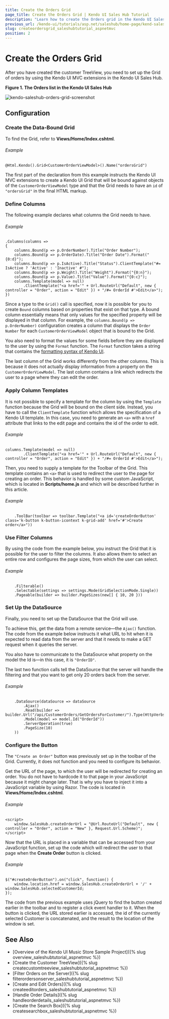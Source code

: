 ```yaml
---
title: Create the Orders Grid
page_title: Create the Orders Grid | Kendo UI Sales Hub Tutorial
description: "Learn how to create the Orders grid in the Kendo UI Sales Hub project by using Telerik UI for ASP.NET MVC."
previous_url: /kendo-ui/tutorials/asp.net/saleshub/home-page/kend-saleshub-orders-grid, /tutorials/tutorial-saleshub/home-page/kend-saleshub-orders-grid
slug: createordersgrid_saleshubtutorial_aspnetmvc
position: 2
---
```


# Create the Orders Grid

After you have created the customer TreeView, you need to set up the Grid of orders by using the Kendo UI MVC extensions in the Kendo UI Sales Hub.

**Figure 1. The Orders list in the Kendo UI Sales Hub**

![kendo-saleshub-orders-grid-screenshot](images/kendo-saleshub-orders-grid-screenshot.png)

## Configuration

### Create the Data-Bound Grid

To find the Grid, refer to **Views/Home/Index.cshtml**.

###### Example

    @Html.Kendo().Grid<CustomerOrderViewModel>().Name("ordersGrid")

The first part of the declaration from this example instructs the Kendo UI MVC extensions to create a Kendo UI Grid that will be bound against objects of the `CustomerOrderViewModel` type and that the Grid needs to have an `id` of `"ordersGrid"` in the final HTML markup.

### Define Columns

The following example declares what columns the Grid needs to have.

###### Example

    .Columns(columns =>
    {
        columns.Bound(p => p.OrderNumber).Title("Order Number");
        columns.Bound(p => p.OrderDate).Title("Order Date").Format("{0:d}");
        columns.Bound(p => p.IsActive).Title("Status").ClientTemplate("#= IsActive ? 'Active' : 'Inactive' #");
        columns.Bound(p => p.Weight).Title("Weight").Format("{0:n}");
        columns.Bound(p => p.Value).Title("Value").Format("{0:c}");
        columns.Template(model => null)
            .ClientTemplate("<a href='" + Url.RouteUrl("Default", new { controller = "Order", action = "Edit" }) + "/#= OrderId #'>Edit</a>");
    })

Since a type to the `Grid()` call is specified, now it is possible for you to create `Bound` columns based on properties that exist on that type. A bound column essentially means that only values for the specified property will be displayed in that column. For example, the `columns.Bound(p => p.OrderNumber)` configuration creates a column that displays the `Order Number` for each `CustomerOrderViewModel` object that is bound to the Grid.

You also need to format the values for some fields before they are displayed to the user by using the `Format` function. The `Format` function takes a string that contains the [formatting syntax of Kendo UI](https://docs.telerik.com/kendo-ui/api/javascript/kendo/methods/format).

The last column of the Grid works differently from the other columns. This is because it does not actually display information from a property on the `CustomerOrderViewModel`. The last column contains a link which redirects the user to a page where they can edit the order.

### Apply Column Templates

It is not possible to specify a template for the column by using the `Template` function because the Grid will be bound on the client side. Instead, you have to call the `ClientTemplate` function which allows the specification of a Kendo UI template. In this case, you need to generate an `<a>` with a `href` attribute that links to the edit page and contains the id of the order to edit.

###### Example

    columns.Template(model => null)
            .ClientTemplate("<a href='" + Url.RouteUrl("Default", new { controller = "Order", action = "Edit" }) + "/#= OrderId #'>Edit</a>");

Then, you need to supply a template for the Toolbar of the Grid. This template contains an `<a>` that is used to redirect the user to the page for creating an order. This behavior is handled by some custom JavaScript, which is located in **Scripts/home.js** and which will be described further in this article.

###### Example

        .ToolBar(toolbar => toolbar.Template("<a id='createOrderButton' class='k-button k-button-icontext k-grid-add' href='#'>Create order</a>"))

### Use Filter Columns

By using the code from the example below, you instruct the Grid that it is possible for the user to filter the columns. It also allows them to select an entire row and configures the page sizes, from which the user can select.

###### Example

        .Filterable()
        .Selectable(settings => settings.Mode(GridSelectionMode.Single))
        .Pageable(builder => builder.PageSizes(new[] { 10, 20 }))

### Set Up the DataSource

Finally, you need to set up the DataSource that the Grid will use.

To achieve this, get the data from a remote service&mdash;the `Ajax()` function. The code from the example below instructs it what URL to hit when it is expected to read data from the server and that it needs to make a GET request when it queries the server.

You also have to communicate to the DataSource what property on the model the Id is&mdash;in this case, it is `"OrderID"`.

The last two function calls tell the DataSource that the server will handle the filtering and that you want to get only 20 orders back from the server.

###### Example

        .DataSource(dataSource => dataSource
            .Ajax()
            .Read(builder => builder.Url("/api/CustomerOrders/GetOrdersForCustomer/").Type(HttpVerbs.Get))
            .Model(model => model.Id("OrderId"))
            .ServerOperation(true)
            .PageSize(10)
        ))

### Configure the Button

The `"Create an Order"` button was previously set up in the toolbar of the Grid. Currently, it does not function and you need to configure its behavior.

Get the URL of the page, to which the user will be redirected for creating an order. You do not have to hardcode it to that page in your JavaScript because it might change later. That is why you have to inject it into a JavaScript variable by using Razor. The code is located in **Views/Home/Index.cshtml**.

###### Example

    <script>
        window.SalesHub.createOrderUrl = "@Url.RouteUrl("Default", new { controller = "Order", action = "New" }, Request.Url.Scheme)";
    </script>

Now that the URL is placed in a variable that can be accessed from your JavaScript function, set up the code which will redirect the user to that page when the **Create Order** button is clicked.

###### Example

    $("#createOrderButton").on("click", function() {
        window.location.href = window.SalesHub.createOrderUrl + '/' + window.SalesHub.selectedCustomerId;
    });

The code from the previous example uses jQuery to find the button created earlier in the toolbar and to register a click event handler to it. When the button is clicked, the URL stored earlier is accessed, the id of the currently selected Customer is concatenated, and the result to the location of the window is set.

## See Also

* [Overview of the Kendo UI Music Store Sample Project]({% slug overview_saleshubtutorial_aspnetmvc %})
* [Create the Customer TreeView]({% slug createcustomtreeview_saleshubtutorial_aspnetmvc %})
* [Filter Orders on the Server]({% slug filterordersonserver_saleshubtutorial_aspnetmvc %})
* [Create and Edit Orders]({% slug createeditorders_saleshubtutorial_aspnetmvc %})
* [Handle Order Details]({% slug handleorderdetails_saleshubtutorial_aspnetmvc %})
* [Create the Search Box]({% slug createsearchbox_saleshubtutorial_aspnetmvc %})
